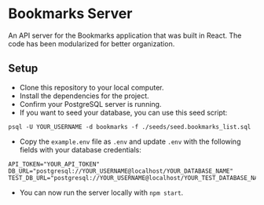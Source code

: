 # Bookmarks Server

An API server for the Bookmarks application that was built in React. The code has been modularized for better organization.

## Setup

* Clone this repository to your local computer.
* Install the dependencies for the project.
* Confirm your PostgreSQL server is running.
* If you want to seed your database, you can use this seed script: 

```
psql -U YOUR_USERNAME -d bookmarks -f ./seeds/seed.bookmarks_list.sql
```

* Copy the `example.env` file as `.env` and update `.env` with the following fields with your database credentials:

```
API_TOKEN="YOUR_API_TOKEN"
DB_URL="postgresql://YOUR_USERNAME@localhost/YOUR_DATABASE_NAME"
TEST_DB_URL="postgresql://YOUR_USERNAME@localhost/YOUR_TEST_DATABASE_NAME"
```

* You can now run the server locally with `npm start`.